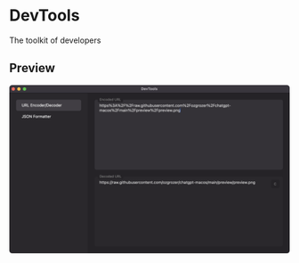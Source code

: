 # DevTools

The toolkit of developers

## Preview

<img src="./preview/Screenshot 2024-06-22 at 11.57.40 PM.png" alt="" width="600" />
